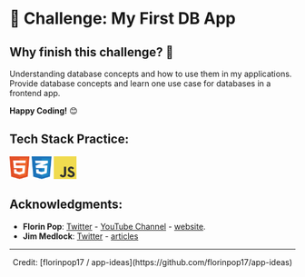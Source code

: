 # :ledger: Challenge: My First DB App

## Why finish this challenge? :muscle:

Understanding database concepts and how to use them in my applications. Provide database concepts and learn one use case for databases in a frontend app.

**Happy Coding!** 😊

## Tech Stack Practice:

<a margin="10" href="https://developer.mozilla.org/en-US/docs/Web/HTML" target="_blank"><img margin="10px" height="40" src="https://github.com/reinaldomml/reinaldomml/blob/main/svgs/html.svg" alt="html"></a>
<a margin="10" href="https://developer.mozilla.org/en-US/docs/Web/CSS" target="_blank"><img margin="10px" height="40" src="https://github.com/reinaldomml/reinaldomml/blob/main/svgs/css.svg" alt="css"></a>
<a margin="10" href="https://developer.mozilla.org/en-US/docs/Web/JavaScript" target="_blank"><img margin="10px" height="40" src="https://github.com/reinaldomml/reinaldomml/blob/main/svgs/javascript.svg" alt="javascript"></a>

## Acknowledgments:

-   **Florin Pop**: [Twitter](https://twitter.com/florinpop1705) - [YouTube Channel](https://youtube.com/florinpop) - [website](https://florin-pop.com).
-   **Jim Medlock**: [Twitter](https://twitter.com/jd_medlock) - [articles](https://medium.com/@jdmedlock)

---

<div align="center">
Credit: [florinpop17
/
app-ideas](https://github.com/florinpop17/app-ideas)
</div>
